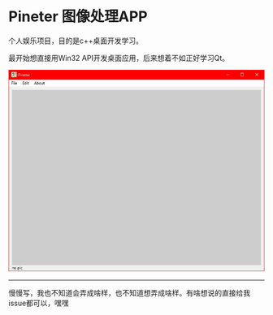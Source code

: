 ﻿# Pineter 图像处理APP

个人娱乐项目，目的是c++桌面开发学习。

最开始想直接用Win32 API开发桌面应用，后来想着不如正好学习Qt。

![效果图](https://github.com/cstrikest/Pineter/blob/master/images/md_img_1.jpg?raw=true "Pineter")

---

慢慢写，我也不知道会弄成啥样，也不知道想弄成啥样。有啥想说的直接给我issue都可以，嘿嘿